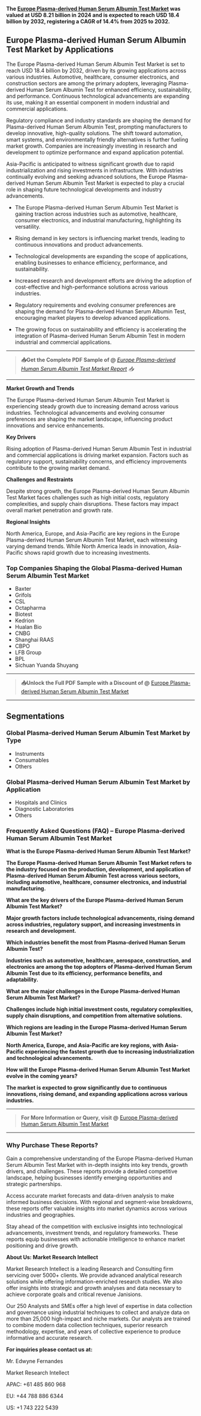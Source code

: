 <p><strong>The <a href="https://www.marketresearchintellect.com/download-sample/?rid=1016083&amp;utm_source=Pulse-April-Europe&amp;utm_medium=852">Europe Plasma-derived Human Serum Albumin Test Market</a> was valued at USD 8.21 billion in 2024 and is expected to reach USD 18.4 billion by 2032, registering a CAGR of 14.4% from 2025 to 2032.</strong></p><h2>Europe Plasma-derived Human Serum Albumin Test Market by Applications&nbsp;</h2><p><p>The Europe Plasma-derived Human Serum Albumin Test Market is set to reach USD 18.4 billion by 2032, driven by its growing applications across various industries. Automotive, healthcare, consumer electronics, and construction sectors are among the primary adopters, leveraging Plasma-derived Human Serum Albumin Test for enhanced efficiency, sustainability, and performance. Continuous technological advancements are expanding its use, making it an essential component in modern industrial and commercial applications.</p><p>Regulatory compliance and industry standards are shaping the demand for Plasma-derived Human Serum Albumin Test, prompting manufacturers to develop innovative, high-quality solutions. The shift toward automation, smart systems, and environmentally friendly alternatives is further fueling market growth. Companies are increasingly investing in research and development to optimize performance and expand application potential.</p><p>Asia-Pacific is anticipated to witness significant growth due to rapid industrialization and rising investments in infrastructure. With industries continually evolving and seeking advanced solutions, the Europe Plasma-derived Human Serum Albumin Test Market is expected to play a crucial role in shaping future technological developments and industry advancements.</p></p><ul><li><p>The Europe Plasma-derived Human Serum Albumin Test Market is gaining traction across industries such as automotive, healthcare, consumer electronics, and industrial manufacturing, highlighting its versatility.</p></li><li><p>Rising demand in key sectors is influencing market trends, leading to continuous innovations and product advancements.</p></li><li><p>Technological developments are expanding the scope of applications, enabling businesses to enhance efficiency, performance, and sustainability.</p></li><li><p>Increased research and development efforts are driving the adoption of cost-effective and high-performance solutions across various industries.</p></li><li><p>Regulatory requirements and evolving consumer preferences are shaping the demand for Plasma-derived Human Serum Albumin Test, encouraging market players to develop advanced applications.</p></li><li><p>The growing focus on sustainability and efficiency is accelerating the integration of Plasma-derived Human Serum Albumin Test in modern industrial and commercial applications.</p></li></ul><hr /><blockquote><p><strong><span class="font-[700]">📥Get the Complete PDF Sample of @ </span></strong><em><span class="font-[700]"><a href="https://www.marketresearchintellect.com/download-sample/?rid=1016083&amp;utm_source=Pulse-April-Europe&amp;utm_medium=852" target="_blank" data-tracking-control-name="article-ssr-frontend-pulse_little-text-block" data-tracking-will-navigate="" data-test-link="">Europe Plasma-derived Human Serum Albumin Test Market Report</a>&nbsp;📥</span></em></p></blockquote><hr /><p class="" data-start="77" data-end="360"><strong data-start="77" data-end="105">Market Growth and Trends</strong></p><p class="" data-start="77" data-end="360">The Europe Plasma-derived Human Serum Albumin Test Market is experiencing steady growth due to increasing demand across various industries. Technological advancements and evolving consumer preferences are shaping the market landscape, influencing product innovations and service enhancements.</p><p class="" data-start="362" data-end="606"><strong data-start="362" data-end="377">Key Drivers</strong></p><p class="" data-start="362" data-end="606">Rising adoption of Plasma-derived Human Serum Albumin Test in industrial and commercial applications is driving market expansion. Factors such as regulatory support, sustainability concerns, and efficiency improvements contribute to the growing market demand.</p><p class="" data-start="608" data-end="849"><strong data-start="608" data-end="637">Challenges and Restraints</strong></p><p class="" data-start="608" data-end="849">Despite strong growth, the Europe Plasma-derived Human Serum Albumin Test Market faces challenges such as high initial costs, regulatory complexities, and supply chain disruptions. These factors may impact overall market penetration and growth rate.</p><p class="" data-start="851" data-end="1095"><strong data-start="851" data-end="872">Regional Insights</strong></p><p class="" data-start="851" data-end="1095">North America, Europe, and Asia-Pacific are key regions in the Europe Plasma-derived Human Serum Albumin Test Market, each witnessing varying demand trends. While North America leads in innovation, Asia-Pacific shows rapid growth due to increasing investments.</p><p><h3>Top Companies Shaping the Global Plasma-derived Human Serum Albumin Test Market </h3><ul><li>Baxter</li><li>Grifols</li><li>CSL</li><li>Octapharma</li><li>Biotest</li><li>Kedrion</li><li>Hualan Bio</li><li>CNBG</li><li>Shanghai RAAS</li><li>CBPO</li><li>LFB Group</li><li>BPL</li><li>Sichuan Yuanda Shuyang</li></ul></p><hr /><blockquote><p><strong>📥Unlock the Full PDF Sample with a Discount of @</strong> <a href="https://www.marketresearchintellect.com/ask-for-discount/?rid=1016083&amp;utm_source=Pulse-April-Europe&amp;utm_medium=852">Europe Plasma-derived Human Serum Albumin Test Market</a></p></blockquote><hr /><p><h2>Segmentations</h2><h3>Global Plasma-derived Human Serum Albumin Test Market by Type</h3><ul><li>Instruments</li><li>Consumables</li><li>Others</li></ul><h3>Global Plasma-derived Human Serum Albumin Test Market by Application</h3><ul><li>Hospitals and Clinics</li><li>Diagnostic Laboratories</li><li>Others</li></ul></p><h3><strong>Frequently Asked Questions (FAQ) &ndash; Europe Plasma-derived Human Serum Albumin Test Market</strong></h3><p><strong>What is the Europe Plasma-derived Human Serum Albumin Test Market?</strong></p><p><strong>The Europe Plasma-derived Human Serum Albumin Test Market refers to the industry focused on the production, development, and application of Plasma-derived Human Serum Albumin Test across various sectors, including automotive, healthcare, consumer electronics, and industrial manufacturing.</strong></p><p><strong>What are the key drivers of the Europe Plasma-derived Human Serum Albumin Test Market?</strong></p><p><strong>Major growth factors include technological advancements, rising demand across industries, regulatory support, and increasing investments in research and development.</strong></p><p><strong>Which industries benefit the most from Plasma-derived Human Serum Albumin Test?</strong></p><p><strong>Industries such as automotive, healthcare, aerospace, construction, and electronics are among the top adopters of Plasma-derived Human Serum Albumin Test due to its efficiency, performance benefits, and adaptability.</strong></p><p><strong>What are the major challenges in the Europe Plasma-derived Human Serum Albumin Test Market?</strong></p><p><strong>Challenges include high initial investment costs, regulatory complexities, supply chain disruptions, and competition from alternative solutions.</strong></p><p><strong>Which regions are leading in the Europe Plasma-derived Human Serum Albumin Test Market?</strong></p><p><strong>North America, Europe, and Asia-Pacific are key regions, with Asia-Pacific experiencing the fastest growth due to increasing industrialization and technological advancements.</strong></p><p><strong>How will the Europe Plasma-derived Human Serum Albumin Test Market evolve in the coming years?</strong></p><p><strong>The market is expected to grow significantly due to continuous innovations, rising demand, and expanding applications across various industries.</strong></p><hr /><blockquote><p><span class="font-[700]"><strong>For More Information or Query, visit&nbsp;@</strong>&nbsp;</span><span class="font-[700]"><a href="https://www.marketresearchintellect.com/product/global-plasma-derived-human-serum-albumin-test-market/?utm_source=Linkedin&utm_medium=852" target="_blank" data-tracking-control-name="article-ssr-frontend-pulse_little-text-block" data-tracking-will-navigate="" data-test-link="">Europe Plasma-derived Human Serum Albumin Test Market</a></span></p></blockquote><hr /><h3><strong data-start="0" data-end="31">Why Purchase These Reports?</strong></h3><p class="" data-start="35" data-end="297">Gain a comprehensive understanding of the Europe Plasma-derived Human Serum Albumin Test Market with in-depth insights into key trends, growth drivers, and challenges. These reports provide a detailed competitive landscape, helping businesses identify emerging opportunities and strategic partnerships.</p><p class="" data-start="299" data-end="540">Access accurate market forecasts and data-driven analysis to make informed business decisions. With regional and segment-wise breakdowns, these reports offer valuable insights into market dynamics across various industries and geographies.</p><p class="" data-start="542" data-end="784">Stay ahead of the competition with exclusive insights into technological advancements, investment trends, and regulatory frameworks. These reports equip businesses with actionable intelligence to enhance market positioning and drive growth.</p><p><strong><span class="font-[700]">About Us: Market Research Intellect</span></strong></p><p><span class="">Market Research Intellect is a leading Research and Consulting firm servicing over 5000+ clients. We provide advanced analytical research solutions while offering information-enriched research studies.&nbsp;</span>We also offer insights into strategic and growth analyses and data necessary to achieve corporate goals and critical revenue Janisions.</p><p><span class="">Our 250 Analysts and SMEs offer a high level of expertise in data collection and governance using industrial techniques to collect and analyze data on more than 25,000 high-impact and niche markets. Our analysts are trained to combine modern data collection techniques, superior research methodology, expertise, and years of collective experience to produce informative and accurate research.</span></p><p><strong>For inquiries please contact us at:</strong></p><p>Mr. Edwyne Fernandes</p><p>Market Research Intellect</p><p>APAC: +61 485 860 968</p><p>EU: +44 788 886 6344</p><p>US: +1 743 222 5439</p>